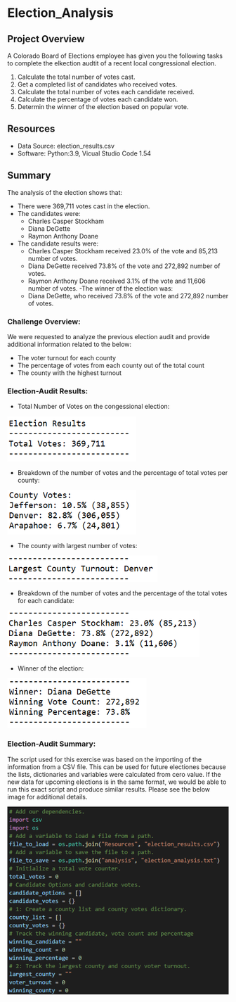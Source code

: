 # Election_Analysis

## Project Overview
A Colorado Board of Elections employee has given you the following tasks to complete the elkection audtit of a recent local congressional election.

1. Calculate the total number of votes cast.
2. Get a completed list of candidates who received votes. 
3. Calculate the total number of votes each candidate received.
4. Calculate the percentage of votes each candidate won.
5. Determin the winner of the election based on popular vote. 
## Resources
- Data Source: election_results.csv
- Software: Python:3.9, Vicual Studio Code 1.54
## Summary
The analysis of the election shows that:
- There were 369,711 votes cast in the election.
- The candidates were:
    - Charles Casper Stockham
    - Diana DeGette 
    - Raymon Anthony Doane
- The candidate results were:
    - Charles Casper Stockham received 23.0% of the vote and 85,213 number of votes.
    - Diana DeGette received 73.8% of the vote and 272,892 number of votes.
    - Raymon Anthony Doane received 3.1% of the vote and 11,606 number of votes.
-The winner of the election was:
    - Diana DeGette, who received 73.8% of the vote and 272,892 number of votes.
### Challenge Overview: 
We were requested to analyze the previous election audit and provide additional information related to the below:

- The voter turnout for each county
- The percentage of votes from each county out of the total count
- The county with the highest turnout

### Election-Audit Results: 

- Total Number of Votes on the congessional election:

![Election_Results.png](https://github.com/DanielGandia/Election_Analysis/blob/main/Resources/Election_Results.png)

- Breakdown of the number of votes and the percentage of total votes per county:

![County_Votes.png](https://github.com/DanielGandia/Election_Analysis/blob/main/Resources/County_Votes.png)


- The county with largest number of votes:

![Largest_County.png](https://github.com/DanielGandia/Election_Analysis/blob/main/Resources/Largest_County.png)


- Breakdown of the number of votes and the percentage of the total votes for each candidate:

![Breakdown_of_Votes.png](https://github.com/DanielGandia/Election_Analysis/blob/main/Resources/Breakdown_of_Votes.png)


- Winner of the election:

![Winner.png](https://github.com/DanielGandia/Election_Analysis/blob/main/Resources/Winner.png)

### Election-Audit Summary: 

The script used for this exercise was based on the importing of the information from a CSV file. This can be used for future electiones because the lists, dictionaries and variables were calculated from cero value. If the new data for upcoming elections is in the same format, we would be able to run this exact script and produce similar results. Please see the below image for additional details. 

![Example_of_Code.png](https://github.com/DanielGandia/Election_Analysis/blob/main/Resources/Example_of_Code.png)